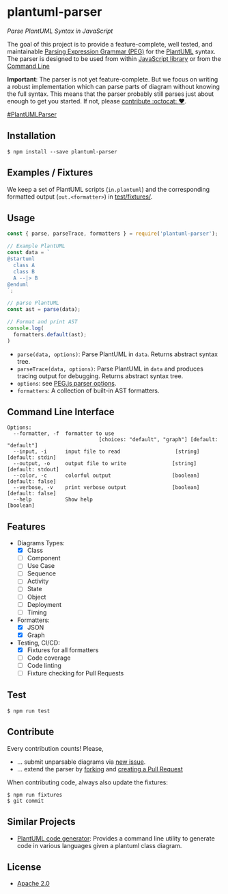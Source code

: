 # plantuml-parser
_Parse PlantUML Syntax in JavaScript_

The goal of this project is to provide a feature-complete, well tested, and
maintainable [Parsing Expression Grammar (PEG)](src/plantuml.pegj)
for the [PlantUML](http://plantuml.com/) syntax. The parser is designed 
to be used from within [JavaScript library](#usage) or from the [Command Line](#command-line-interface)

**Important**: The parser is not yet feature-complete. But we focus on writing a
robust implementation which can parse parts of diagram without knowing the full
syntax. This means that the parser probably still parses just about enough to get
you started. If not, please [contribute :octocat: :heart:](#contribute).

[#PlantUMLParser](https://twitter.com/hashtag/PlantUMLParser)

## Installation

```
$ npm install --save plantuml-parser
```

## Examples / Fixtures

We keep a set of PlantUML scripts (`in.plantuml`) and the corresponding formatted output (`out.<formatter>`) in [test/fixtures/](test/fixtures).

## Usage

```javascript
const { parse, parseTrace, formatters } = require('plantuml-parser');

// Example PlantUML
const data = `
@startuml
  class A
  class B
  A --|> B
@enduml
`;

// parse PlantUML
const ast = parse(data);

// Format and print AST
console.log(
  formatters.default(ast);
)
```

* `parse(data, options)`: Parse PlantUML in `data`. Returns abstract syntax tree.
* `parseTrace(data, options)`: Parse PlantUML in `data` and produces tracing output for debugging. Returns abstract syntax tree.
* `options`: see [PEG.js parser options](https://pegjs.org/documentation#generating-a-parser-javascript-api).
* `formatters`: A collection of built-in AST formatters.

## Command Line Interface

```
Options:
  --formatter, -f  formatter to use
                              [choices: "default", "graph"] [default: "default"]
  --input, -i      input file to read                  [string] [default: stdin]
  --output, -o     output file to write               [string] [default: stdout]
  --color, -c      colorful output                    [boolean] [default: false]
  --verbose, -v    print verbose output               [boolean] [default: false]
  --help           Show help                                           [boolean]
```

## Features

- Diagrams Types:
  - [x] Class
  - [ ] Component
  - [ ] Use Case
  - [ ] Sequence
  - [ ] Activity
  - [ ] State
  - [ ] Object
  - [ ] Deployment
  - [ ] Timing
- Formatters:
  - [x] JSON
  - [x] Graph
- Testing, CI/CD:
  - [x] Fixtures for all formatters
  - [ ] Code coverage
  - [ ] Code linting
  - [ ] Fixture checking for Pull Requests

## Test

```
$ npm run test
```

## Contribute

Every contribution counts! Please,

* ... submit unparsable diagrams via [new issue](https://github.com/Enteee/plantuml-parser/issues/new).
* ... extend the parser by [forking](https://github.com/Enteee/plantuml-parser/fork) and [creating a Pull Request](https://github.com/Enteee/plantuml-parser/compare)

When contributing code, always also update the fixtures:

```
$ npm run fixtures
$ git commit
```

## Similar Projects

* [PlantUML code generator](https://github.com/bafolts/plantuml-code-generator): Provides a command line utility to generate code in various languages given a plantuml class diagram.

## License

* [Apache 2.0](https://www.apache.org/licenses/LICENSE-2.0)
